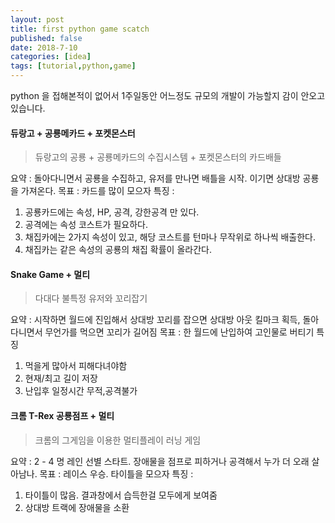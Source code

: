 ```yaml
---
layout: post
title: first python game scatch
published: false
date: 2018-7-10
categories: [idea]
tags: [tutorial,python,game]
---
```


python 을 접해본적이 없어서 1주일동안 어느정도 규모의 개발이 가능할지 감이 안오고 있습니다.

#### 듀랑고 + 공룡메카드 + 포켓몬스터
> 듀랑고의 공룡 + 공룡메카드의 수집시스템 + 포켓몬스터의 카드배들

요약 : 돌아다니면서 공룡을 수집하고, 유저를 만나면 배틀을 시작. 이기면 상대방 공룡을 가져온다.
목표 : 카드를 많이 모으자
특징 :
1. 공룡카드에는 속성, HP, 공격, 강한공격 만 있다.
2. 공격에는 속성 코스트가 필요하다.
3. 채집카에는 2가지 속성이 있고, 해당 코스트를 턴마나 무작위로 하나씩 배출한다.
4. 채집카는 같은 속성의 공룡의 채집 확률이 올라간다.

#### Snake Game + 멀티
> 다대다 불특정 유저와 꼬리잡기

요약 : 시작하면 월드에 진입해서 상대방 꼬리를 잡으면 상대방 아웃 킬마크 획득, 돌아다니면서 무언가를 먹으면 꼬리가 길어짐
목표 : 한 월드에 난입하여 고인물로 버티기
특징
1. 먹을게 많아서 피해다녀야함
2. 현재/최고 길이 저장
3. 난입후 일정시간 무적,공격불가

#### 크롬 T-Rex 공룡점프 + 멀티
> 크롬의 그게임을 이용한 멀티플레이 러닝 게임

요약 : 2 - 4 명 레인 선별 스타트. 장애물을 점프로 피하거나 공격해서 누가 더 오래 살아남나.
목표 : 레이스 우승. 타이틀을 모으자
특징 :
1. 타이틀이 많음. 결과창에서 습득한걸 모두에게 보여줌
2. 상대방 트랙에 장애물을 소환
